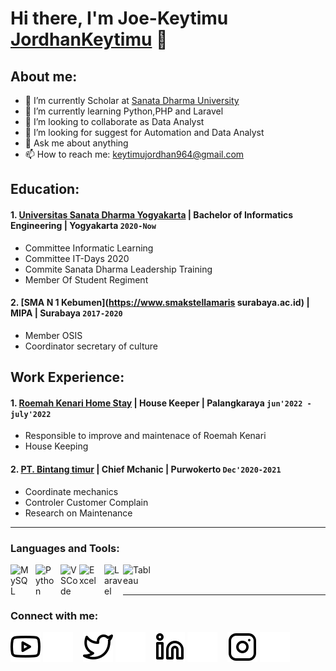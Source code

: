 # Hi there, I'm Joe-Keytimu  [JordhanKeytimu](https://www.instagram.com/p/B9JEtohp6zU/?igshid=YmMyMTA2M2Y=) 👋
## About me:
- 🔭 I’m currently Scholar at [Sanata Dharma University](https://www.usd.ac.id)
- 🌱 I’m currently learning Python,PHP and Laravel
- 👯 I’m looking to collaborate as Data Analyst
- 🤔 I’m looking for suggest for Automation and Data Analyst
- 💬 Ask me about anything
- 📫 How to reach me: keytimujordhan964@gmail.com

## Education:

#### 1. [Universitas Sanata Dharma Yogyakarta](https://www.usd.ac.id) | Bachelor of Informatics Engineering | Yogyakarta `2020-Now`
   - Committee Informatic Learning
   - Committee IT-Days 2020
   - Commite Sanata Dharma Leadership Training
   - Member Of Student Regiment
 #### 2. [SMA N 1 Kebumen](https://www.smakstellamaris surabaya.ac.id) | MIPA | Surabaya `2017-2020`
   - Member OSIS
   - Coordinator secretary of culture

## Work Experience:
#### 1. [Roemah Kenari Home Stay](https://www.roemahkenari.com) | House Keeper | Palangkaraya `jun'2022 - july'2022`
   - Responsible to improve and maintenace of Roemah Kenari 
   - House Keeping 
#### 2. [PT. Bintang timur](https://www.bintangtimur.com) | Chief Mchanic | Purwokerto `Dec'2020-2021`
   - Coordinate mechanics 
   - Controler Customer Complain 
   - Research on Maintenance 
---

### Languages and Tools:

[<img align="left" alt="MySQL" width="30px" src="https://cdn.jsdelivr.net/gh/devicons/devicon/icons/mysql/mysql-original.svg" style="padding-right:10px;" />][webdev]
[<img align="left" alt="Python" width="30px" src="https://upload.wikimedia.org/wikipedia/commons/thumb/c/c3/Python-logo-notext.svg/110px-Python-logo-notext.svg.png?20100317150552" style="padding-right:10px;" />][webdev]
[<img align="left" alt="VSCode" width="30px" src="https://play-lh.googleusercontent.com/tFv9ATbi4dMgFjZvsRcL4XvS1Ly2G1l81yPAhT5s1mHDCSXSBVNQLIOQrP6p_5_IP2E=s64;" />][webdev]
[<img align="left" alt="Excel" width="30px" src="https://is2-ssl.mzstatic.com/image/thumb/Purple126/v4/a8/fd/5a/a8fd5a84-c6f1-355f-3b9f-6e86598efaa3/XCEL.png/1200x630bb.png" style="padding-right:10px;" />][webdev]
[<img align="left" alt="Laravel" width="30px" src="https://play-lh.googleusercontent.com/_wG4e51ZcYqYr4Z6E75IdHIstnnqHm3jAGclecZG-MdRwZRg9SZOrHCaKiBjoS35V3iR=s64;" />][webdev]
[<img align="left" alt="Tableau" width="50px" src="https://logos-world.net/wp-content/uploads/2021/10/Tableau-Symbol.png" style="padding-right:10px;" />][webdev]


<br />
<br />

---
### Connect with me:

[![website](./img/youtube-light.svg)](https://www.youtube.com/channel/UC027Wc4017n8CIzbDiH2TgAAQ#gh-light-mode-only)
[![website](./img/youtube-dark.svg)](https://www.youtube.com/channel/UC027Wc4017n8CIzbDiH2TgAAQ#gh-dark-mode-only)
&nbsp;&nbsp;
[![website](./img/twitter-light.svg)](https://twitter.com/#gh-light-mode-only)
[![website](./img/twitter-dark.svg)](https://twitter.com/#gh-dark-mode-only)
&nbsp;&nbsp;
[![website](./img/linkedin-light.svg)](https://www.linkedin.com/in/#gh-light-mode-only)
[![website](./img/linkedin-dark.svg)](https://www.linkedin.com/in/#gh-dark-mode-only)
&nbsp;&nbsp;
[![website](./img/instagram-light.svg)](https://instagram.com/joe_keytimu#gh-light-mode-only)
[![website](./img/instagram-dark.svg)](https://instagram.com/joe_keytimu#gh-dark-mode-only)



[webdev]: https://github.com/vincentwidyan/vincentwidyan
